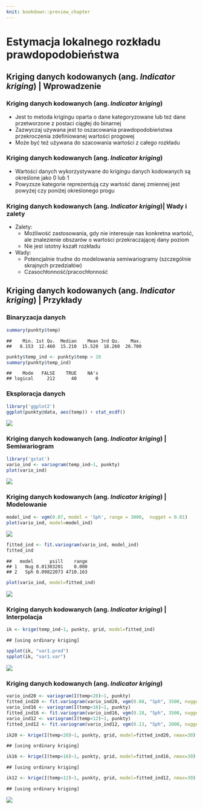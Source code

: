 ```yaml
---
knit: bookdown::preview_chapter
---
```


# Estymacja lokalnego rozkładu prawdopodobieństwa



## Kriging danych kodowanych (ang. *Indicator kriging*) | Wprowadzenie

### Kriging danych kodowanych (ang. *Indicator kriging*)
- Jest to metoda krigingu oparta o dane kategoryzowane lub też dane przetworzone z postaci ciągłej do binarnej
- Zazwyczaj używana jest to oszacowania prawdopodobieństwa przekroczenia zdefiniowanej wartości progowej
- Może być też używana do szacowania wartości z całego rozkładu

<!--
http://geostat-course.org/system/files/geostat13_ind.pdf
-->

### Kriging danych kodowanych (ang. *Indicator kriging*)
- Wartości danych wykorzystywane do krigingu danych kodowanych są określone jako 0 lub 1
- Powyzsze kategorie reprezentują czy wartość danej zmiennej jest powyżej czy poniżej określonego progu

### Kriging danych kodowanych (ang. *Indicator kriging*)| Wady i zalety
- Zalety:
    - Możliwość zastosowania, gdy nie interesuje nas konkretna wartość, ale znalezienie obszarów o wartości przekraczającej dany poziom
    - Nie jest istotny kszałt rozkładu
- Wady:
    - Potencjalnie trudne do modelowania semiwariogramy (szczególnie skrajnych przedziałów)
    - Czasochłonność/pracochłonność
    
## Kriging danych kodowanych (ang. *Indicator kriging*) | Przykłady

### Binaryzacja danych


```r
summary(punkty$temp) 
```

```
##    Min. 1st Qu.  Median    Mean 3rd Qu.    Max. 
##   8.153  12.460  15.210  15.520  18.260  26.700
```

```r
punkty$temp_ind <- punkty$temp > 20
summary(punkty$temp_ind) 
```

```
##    Mode   FALSE    TRUE    NA's 
## logical     212      40       0
```

### Eksploracja danych


```r
library('ggplot2')
ggplot(punkty@data, aes(temp)) + stat_ecdf()
```

![](07-dane_kodowane_files/figure-html/unnamed-chunk-2-1.png)<!-- -->

    
### Kriging danych kodowanych (ang. *Indicator kriging*) | Semiwariogram


```r
library('gstat')
vario_ind <- variogram(temp_ind~1, punkty)         
plot(vario_ind)
```

![](07-dane_kodowane_files/figure-html/unnamed-chunk-3-1.png)<!-- -->

### Kriging danych kodowanych (ang. *Indicator kriging*) | Modelowanie


```r
model_ind <- vgm(0.07, model = 'Sph', range = 3000,  nugget = 0.01)  
plot(vario_ind, model=model_ind)
```

![](07-dane_kodowane_files/figure-html/unnamed-chunk-4-1.png)<!-- -->

```r
fitted_ind <- fit.variogram(vario_ind, model_ind)
fitted_ind
```

```
##   model      psill    range
## 1   Nug 0.01303201    0.000
## 2   Sph 0.09822073 4710.163
```

```r
plot(vario_ind, model=fitted_ind)
```

![](07-dane_kodowane_files/figure-html/unnamed-chunk-4-2.png)<!-- -->

### Kriging danych kodowanych (ang. *Indicator kriging*) | Interpolacja


```r
ik <- krige(temp_ind~1, punkty, grid, model=fitted_ind)
```

```
## [using ordinary kriging]
```


```r
spplot(ik, "var1.pred")
spplot(ik, "var1.var")
```

![](07-dane_kodowane_files/figure-html/plotsy2ok-1.png)<!-- -->

### Kriging danych kodowanych (ang. *Indicator kriging*)


```r
vario_ind20 <- variogram(I(temp<20)~1, punkty)  
fitted_ind20 <- fit.variogram(vario_ind20, vgm(0.08, "Sph", 3500, nugget=0.01))
vario_ind16 <- variogram(I(temp<16)~1, punkty)  
fitted_ind16 <- fit.variogram(vario_ind16, vgm(0.18, "Sph", 3500, nugget=0.03))
vario_ind12 <- variogram(I(temp<12)~1, punkty)  
fitted_ind12 <- fit.variogram(vario_ind12, vgm(0.13, "Sph", 2000, nugget=0.03))

ik20 <- krige(I(temp<20)~1, punkty, grid, model=fitted_ind20, nmax=30)
```

```
## [using ordinary kriging]
```

```r
ik16 <- krige(I(temp<16)~1, punkty, grid, model=fitted_ind16, nmax=30)
```

```
## [using ordinary kriging]
```

```r
ik12 <- krige(I(temp<12)~1, punkty, grid, model=fitted_ind12, nmax=30)
```

```
## [using ordinary kriging]
```

![](07-dane_kodowane_files/figure-html/ploty_trzyik-1.png)<!-- -->
